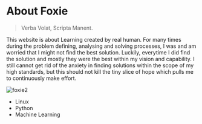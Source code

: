 # About Foxie

> Verba Volat, Scripta Manent.

This website is about Learning created by real human. For many times during the problem defining, analysing and solving processes, I was and am worried that I might not find the best solution. Luckily, everytime I did find the solution and mostly they were the best within my vision and capability. I still cannot get rid of the anxiety in finding solutions within the scope of my high standards, but this should not kill the tiny slice of hope which pulls me to continuously make effort. 

![foxie2](../../../2.jpg)  

- Linux
- Python
- Machine Learning


